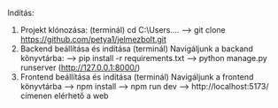 Indítás:
1. Projekt klónozása: (terminál)
cd C:\Users\.... --> git clone https://github.com/petya1/jelmezbolt.git
2. Backend beállítása és indítása (terminál)
Navigáljunk a backand könyvtárba: --> pip install -r requirements.txt --> python manage.py runserver (http://127.0.0.1:8000/)
3. Frontend beállítása és indítása (terminál)
Navigáljunk a frontend könyvtárba --> npm install --> npm run dev --> http://localhost:5173/ címenen elérhető a web
